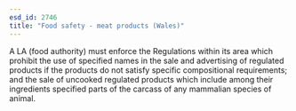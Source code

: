 ```yaml
---
esd_id: 2746
title: "Food safety - meat products (Wales)"
---
```


A LA (food authority) must enforce the Regulations within its area which prohibit the use of specified names in the sale and advertising of regulated products if the products do not satisfy specific compositional requirements; and the sale of uncooked regulated products which include among their ingredients specified parts of the carcass of any mammalian species of animal.

